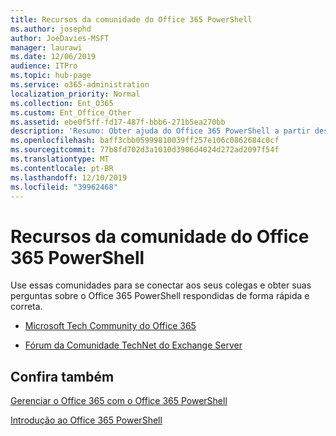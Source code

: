 ```yaml
---
title: Recursos da comunidade do Office 365 PowerShell
ms.author: josephd
author: JoeDavies-MSFT
manager: laurawi
ms.date: 12/06/2019
audience: ITPro
ms.topic: hub-page
ms.service: o365-administration
localization_priority: Normal
ms.collection: Ent_O365
ms.custom: Ent_Office_Other
ms.assetid: ebe0f5ff-fd17-487f-bbb6-271b5ea270bb
description: 'Resumo: Obter ajuda do Office 365 PowerShell a partir desses locais da comunidade.'
ms.openlocfilehash: baff3cbb05999810039ff257e106c0862684c0cf
ms.sourcegitcommit: 77b8fd702d3a1010d3906d4024d272ad2097f54f
ms.translationtype: MT
ms.contentlocale: pt-BR
ms.lasthandoff: 12/10/2019
ms.locfileid: "39962468"
---
```

# <a name="office-365-powershell-community-resources"></a>Recursos da comunidade do Office 365 PowerShell

Use essas comunidades para se conectar aos seus colegas e obter suas perguntas sobre o Office 365 PowerShell respondidas de forma rápida e correta. 
  
- [Microsoft Tech Community do Office 365 ](https://techcommunity.microsoft.com/t5/Office-365/ct-p/Office365)
    
- [Fórum da Comunidade TechNet do Exchange Server](https://social.technet.microsoft.com/Forums/exchange/home?forum=exchangesvrgeneral)
    
## <a name="see-also"></a>Confira também

[Gerenciar o Office 365 com o Office 365 PowerShell](manage-office-365-with-office-365-powershell.md)
  
[Introdução ao Office 365 PowerShell](getting-started-with-office-365-powershell.md)

